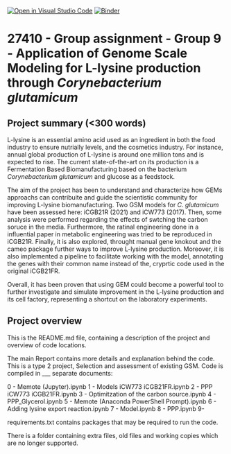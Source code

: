 [![Open in Visual Studio Code](https://classroom.github.com/assets/open-in-vscode-718a45dd9cf7e7f842a935f5ebbe5719a5e09af4491e668f4dbf3b35d5cca122.svg)](https://classroom.github.com/online_ide?assignment_repo_id=12060752&assignment_repo_type=AssignmentRepo)
[![Binder](https://mybinder.org/badge_logo.svg)](https://mybinder.org/v2/gh/27410/[PUT-YOUR-REPOSITORY-HERE]/main)

# 27410 - Group assignment - Group 9 - Application of Genome Scale Modeling for L-lysine production through _Corynebacterium glutamicum_

## Project summary (<300 words)

L-lysine is an essential amino acid used as an ingredient in both the food industry to ensure nutrially levels, and the cosmetics industry. For instance, annual global production of L-lysine is around one million tons and is expected to rise. The current state-of-the-art on its production is a Fermentation Based Biomanufacturing based on the bacterium _Corynebacterium glutamicum_ and glucose as a feedstock.   

The aim of the project has been to understand and characterize how GEMs approachs can contribuite and guide the scientistic community for improving L-lysine biomanufacturing. Two GSM models for _C. glutamicum_ have been assessed here: iCGB21R (2021) and iCW773 (2017). Then, some analysis were performed regarding the effects of swtching the carbon soruce in the media. Furthermore, the ratinal engineering done in a influential paper in metabolic engineering was tried to be reproduced in iCGB21R. Finally, it is also explored, throught manual gene knokout and the cameo package further ways to improve L-lysine production. Moreover, it is also implemented a pipeline to facilitate working with the model, annotating the genes with their common name instead of the, cryprtic code used in the original iCGB21FR. 

Overall, it has been proven that using GEM could become a powerful tool to further investigate and simulate improvement in the L-lysine production and its cell factory, representing a shortcut on the laboratory experiments. 

## Project overview
This is the README.md file, containing a description of the project and overview of code locations.

The main Report contains more details and explanation behind the code.
This is a type 2 project, Selection and assessment of existing GSM. Code is compiled in ___ separate documents:

0 - Memote (Jupyter).ipynb
1 - Models iCW773 iCGB21FR.ipynb
2 - PPP iCW773 iCGB21FR.ipynb
3 - Optimitzation of the carbon source.ipynb
4 - PPP_Glycerol.ipynb
5 - Memote (Anaconda PowerShell Prompt).ipynb
6 - Adding lysine export reaction.ipynb
7 - Model.ipynb
8 - PPP.ipynb
9- 

requirements.txt contains packages that may be required to run the code.

There is a folder containing extra files, old files and working copies which are no longer supported.
